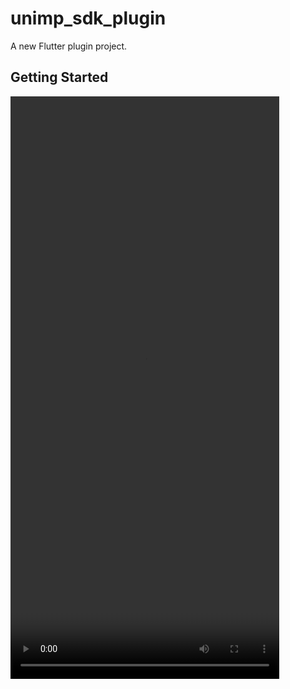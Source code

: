 # unimp_sdk_plugin

A new Flutter plugin project.

## Getting Started

<video width="430" height="932" controls>
<source src="./Simulator Screen Recording - iPhone 15 Pro - 2023-12-29 at 11.18.37.mp4" type="video/mp4">
</video>
